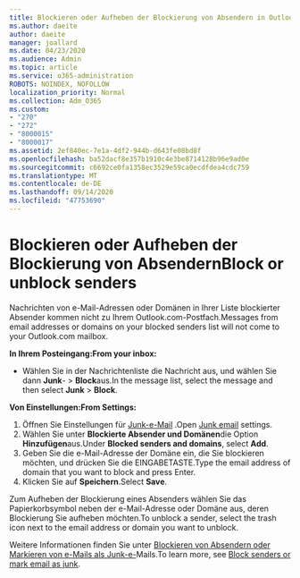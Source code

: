 ```yaml
---
title: Blockieren oder Aufheben der Blockierung von Absendern in Outlook.com
ms.author: daeite
author: daeite
manager: joallard
ms.date: 04/23/2020
ms.audience: Admin
ms.topic: article
ms.service: o365-administration
ROBOTS: NOINDEX, NOFOLLOW
localization_priority: Normal
ms.collection: Adm_O365
ms.custom:
- "270"
- "272"
- "8000015"
- "8000017"
ms.assetid: 2ef840ec-7e1a-4df2-944b-d643fe08bd8f
ms.openlocfilehash: ba52dacf8e357b1910c4e3be8714128b96e9ad0e
ms.sourcegitcommit: c6692ce0fa1358ec3529e59ca0ecdfdea4cdc759
ms.translationtype: MT
ms.contentlocale: de-DE
ms.lasthandoff: 09/14/2020
ms.locfileid: "47753690"
---
```

# <a name="block-or-unblock-senders"></a><span data-ttu-id="a07b6-102">Blockieren oder Aufheben der Blockierung von Absendern</span><span class="sxs-lookup"><span data-stu-id="a07b6-102">Block or unblock senders</span></span>

<span data-ttu-id="a07b6-103">Nachrichten von e-Mail-Adressen oder Domänen in Ihrer Liste blockierter Absender kommen nicht zu Ihrem Outlook.com-Postfach.</span><span class="sxs-lookup"><span data-stu-id="a07b6-103">Messages from email addresses or domains on your blocked senders list will not come to your Outlook.com mailbox.</span></span>

<span data-ttu-id="a07b6-104">**In Ihrem Posteingang:**</span><span class="sxs-lookup"><span data-stu-id="a07b6-104">**From your inbox:**</span></span>

- <span data-ttu-id="a07b6-105">Wählen Sie in der Nachrichtenliste die Nachricht aus, und wählen Sie dann **Junk**-  >  **Block**aus.</span><span class="sxs-lookup"><span data-stu-id="a07b6-105">In the message list, select the message and then select **Junk** > **Block**.</span></span>

<span data-ttu-id="a07b6-106">**Von Einstellungen:**</span><span class="sxs-lookup"><span data-stu-id="a07b6-106">**From Settings:**</span></span>

1. <span data-ttu-id="a07b6-107">Öffnen Sie Einstellungen für [Junk-e-Mail](https://outlook.live.com/mail/options/mail/junkEmail) .</span><span class="sxs-lookup"><span data-stu-id="a07b6-107">Open [Junk email](https://outlook.live.com/mail/options/mail/junkEmail) settings.</span></span>
2. <span data-ttu-id="a07b6-108">Wählen Sie unter **Blockierte Absender und Domänen**die Option **Hinzufügen**aus.</span><span class="sxs-lookup"><span data-stu-id="a07b6-108">Under **Blocked senders and domains**, select **Add**.</span></span>
3. <span data-ttu-id="a07b6-109">Geben Sie die e-Mail-Adresse der Domäne ein, die Sie blockieren möchten, und drücken Sie die EINGABETASTE.</span><span class="sxs-lookup"><span data-stu-id="a07b6-109">Type the email address of domain that you want to block and press Enter.</span></span>
4. <span data-ttu-id="a07b6-110">Klicken Sie auf **Speichern**.</span><span class="sxs-lookup"><span data-stu-id="a07b6-110">Select **Save**.</span></span>

<span data-ttu-id="a07b6-111">Zum Aufheben der Blockierung eines Absenders wählen Sie das Papierkorbsymbol neben der e-Mail-Adresse oder Domäne aus, deren Blockierung Sie aufheben möchten.</span><span class="sxs-lookup"><span data-stu-id="a07b6-111">To unblock a sender, select the trash icon next to the email address or domain you want to unblock.</span></span>

<span data-ttu-id="a07b6-112">Weitere Informationen finden Sie unter [Blockieren von Absendern oder Markieren von e-Mails als Junk-e-](https://support.office.com/article/a3ece97b-82f8-4a5e-9ac3-e92fa6427ae4?wt.mc_id=Office_Outlook_com_Alchemy)Mails.</span><span class="sxs-lookup"><span data-stu-id="a07b6-112">To learn more, see [Block senders or mark email as junk](https://support.office.com/article/a3ece97b-82f8-4a5e-9ac3-e92fa6427ae4?wt.mc_id=Office_Outlook_com_Alchemy).</span></span>